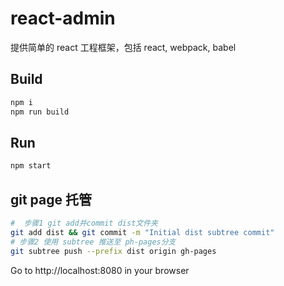 # react-admin

提供简单的 react 工程框架，包括 react, webpack, babel

## Build

```bash
npm i
npm run build
```

## Run

```bash
npm start
```

## git page 托管

```bash
#  步骤1 git add并commit dist文件夹
git add dist && git commit -m "Initial dist subtree commit"
# 步骤2 使用 subtree 推送至 ph-pages分支
git subtree push --prefix dist origin gh-pages

```

Go to http://localhost:8080 in your browser
